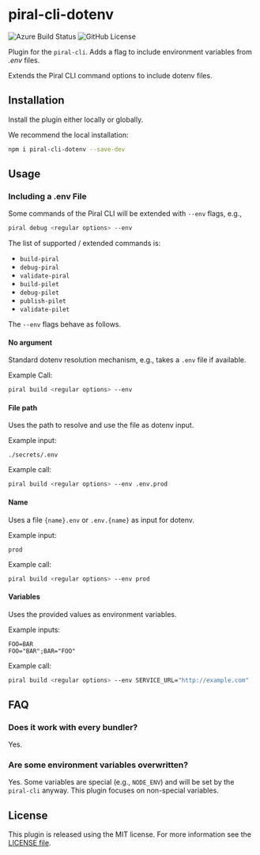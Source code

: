 # piral-cli-dotenv

![Azure Build Status](https://dev.azure.com/FlorianRappl/piral-cli-plugins/_apis/build/status/FlorianRappl.piral-cli-dotenv?branchName=main) ![GitHub License](https://img.shields.io/badge/license-MIT-blue.svg)

Plugin for the `piral-cli`. Adds a flag to include environment variables from *.env* files.

Extends the Piral CLI command options to include dotenv files.

## Installation

Install the plugin either locally or globally.

We recommend the local installation:

```sh
npm i piral-cli-dotenv --save-dev
```

## Usage

### Including a .env File

Some commands of the Piral CLI will be extended with `--env` flags, e.g.,

```sh
piral debug <regular options> --env
```

The list of supported / extended commands is:

- `build-piral`
- `debug-piral`
- `validate-piral`
- `build-pilet`
- `debug-pilet`
- `publish-pilet`
- `validate-pilet`

The `--env` flags behave as follows.

#### No argument

Standard dotenv resolution mechanism, e.g., takes a `.env` file if available.

Example Call:

```sh
piral build <regular options> --env
```

#### File path

Uses the path to resolve and use the file as dotenv input.

Example input:

```plain
./secrets/.env
```

Example call:

```sh
piral build <regular options> --env .env.prod
```

#### Name

Uses a file `{name}.env` or `.env.{name}` as input for dotenv.

Example input:

```plain
prod
```

Example call:

```sh
piral build <regular options> --env prod
```

#### Variables

Uses the provided values as environment variables.

Example inputs:

```plain
FOO=BAR
FOO="BAR";BAR="FOO"
```

Example call:

```sh
piral build <regular options> --env SERVICE_URL="http://example.com"
```

## FAQ

### Does it work with every bundler?

Yes.

### Are some environment variables overwritten?

Yes. Some variables are special (e.g., `NODE_ENV`) and will be set by the `piral-cli` anyway. This plugin focuses on non-special variables.

## License

This plugin is released using the MIT license. For more information see the [LICENSE file](./LICENSE).
